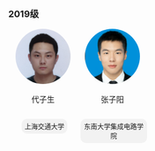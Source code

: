 ### 2019级
<div style="display: flex; flex-wrap: wrap;">  
<div style="width: 25%; text-align: center;">  
    <img src="../../../images/7/本科/2019/代子生.png" alt="代子生" style="border-radius: 50%; width: 100px; height: 100px;">  
    <p>代子生</p>  
    <p style="display: inline-block; padding: 5px 5px; background-color: #f2f2f2; border-radius: 10px; font-size: 12px; margin-left: 5px;">上海交通大学</p>
  </div>  
    
  <div style="width: 25%; text-align: center;">  
    <img src="../../../images/7/本科/2019/张子阳.png" alt="张子阳" style="border-radius: 50%; width: 100px; height: 100px;">  
    <p>张子阳</p>  
    <p style="display: inline-block; padding: 5px 5px; background-color: #f2f2f2; border-radius: 10px; font-size: 12px; margin-left: 5px;">东南大学集成电路学院</p>
  </div>
 </div> 
